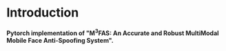 # Introduction
**Pytorch implementation of "M$^{3}$FAS: An Accurate and Robust MultiModal Mobile Face Anti-Spoofing System".**
